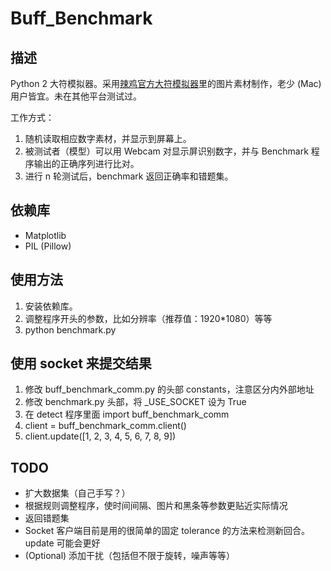 # Buff_Benchmark

## 描述
Python 2 大符模拟器。采用[辣鸡官方大符模拟器](http://bbs.robomasters.com/thread-4523-1-1.html)里的图片素材制作，老少 (Mac) 用户皆宜。未在其他平台测试过。

工作方式：
1. 随机读取相应数字素材，并显示到屏幕上。
2. 被测试者（模型）可以用 Webcam 对显示屏识别数字，并与 Benchmark 程序输出的正确序列进行比对。
3. 进行 n 轮测试后，benchmark 返回正确率和错题集。

## 依赖库
- Matplotlib
- PIL (Pillow)

## 使用方法
1. 安装依赖库。
2. 调整程序开头的参数，比如分辨率（推荐值：1920*1080）等等
3. python benchmark.py

## 使用 socket 来提交结果
1. 修改 buff_benchmark_comm.py 的头部 constants，注意区分内外部地址
2. 修改 benchmark.py 头部，将 \_USE\_SOCKET 设为 True
3. 在 detect 程序里面 import buff_benchmark_comm
4. client = buff_benchmark_comm.client()
5. client.update([1, 2, 3, 4, 5, 6, 7, 8, 9])

## TODO
- 扩大数据集（自己手写？）
- 根据规则调整程序，使时间间隔、图片和黑条等参数更贴近实际情况
- 返回错题集
- Socket 客户端目前是用的很简单的固定 tolerance 的方法来检测新回合。update 可能会更好
- (Optional) 添加干扰（包括但不限于旋转，噪声等等）
